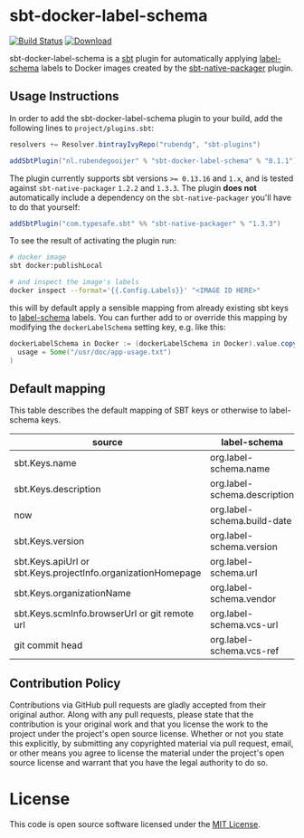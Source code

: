 # sbt-docker-label-schema

[![Build Status](https://travis-ci.org/rubendg/sbt-docker-label-schema.svg?branch=master)](https://travis-ci.org/rubendg/sbt-docker-label-schema)
[![Download](https://api.bintray.com/packages/rubendg/sbt-plugins/sbt-docker-label-schema/images/download.svg) ](https://bintray.com/rubendg/sbt-plugins/sbt-docker-label-schema/_latestVersion)

sbt-docker-label-schema is a [sbt](http://www.scala-sbt.org/) plugin for automatically applying 
[label-schema](http://label-schema.org/rc1/) labels to Docker images created by the 
[sbt-native-packager](http://www.scala-sbt.org/sbt-native-packager/) plugin.

## Usage Instructions

In order to add the sbt-docker-label-schema plugin to your build, add the following lines to `project/plugins.sbt`:

```scala
resolvers += Resolver.bintrayIvyRepo("rubendg", "sbt-plugins")

addSbtPlugin("nl.rubendegooijer" % "sbt-docker-label-schema" % "0.1.1")
```

The plugin currently supports sbt versions `>= 0.13.16` and `1.x`, and is tested against `sbt-native-packager`
`1.2.2` and `1.3.3`. The plugin **does not** automatically include a dependency on the `sbt-native-packager` 
you'll have to do that yourself:

```scala
addSbtPlugin("com.typesafe.sbt" %% "sbt-native-packager" % "1.3.3")
```

To see the result of activating the plugin run:

```bash
# docker image
sbt docker:publishLocal 

# and inspect the image's labels
docker inspect --format='{{.Config.Labels}}' "<IMAGE ID HERE>"
```

this will by default apply a sensible mapping from already existing sbt keys to [label-schema](http://label-schema.org/rc1/) labels.
You can further add to or override this mapping by modifying the `dockerLabelSchema` setting key, e.g. like this:

```scala
dockerLabelSchema in Docker := (dockerLabelSchema in Docker).value.copy(
  usage = Some("/usr/doc/app-usage.txt")
)
```

## Default mapping

This table describes the default mapping of SBT keys or otherwise to label-schema keys.  

| source                                                         | label-schema                  |
|----------------------------------------------------------------|-------------------------------|
| sbt.Keys.name                                                  | org.label-schema.name         |
| sbt.Keys.description                                           | org.label-schema.description  |
| now                                                            | org.label-schema.build-date   |
| sbt.Keys.version                                               | org.label-schema.version      |
| sbt.Keys.apiUrl or sbt.Keys.projectInfo.organizationHomepage   | org.label-schema.url          |
| sbt.Keys.organizationName                                      | org.label-schema.vendor       |
| sbt.Keys.scmInfo.browserUrl or git remote url                  | org.label-schema.vcs-url      |
| git commit head                                                | org.label-schema.vcs-ref      |


## Contribution Policy

Contributions via GitHub pull requests are gladly accepted from their original author.
Along with any pull requests, please state that the contribution is your original work 
and that you license the work to the project under the project's open source license. 
Whether or not you state this explicitly, by submitting any copyrighted material via 
pull request, email, or other means you agree to license the material under the 
project's open source license and warrant that you have the legal authority to do so.

# License 

This code is open source software licensed under the [MIT License](https://opensource.org/licenses/MIT).
